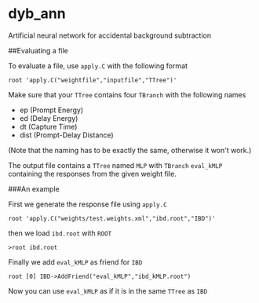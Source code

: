 # dyb_ann
Artificial neural network for accidental background subtraction


##Evaluating a file

To evaluate a file, use ```apply.C``` with the following format

```root 'apply.C("weightfile","inputfile","TTree")'```

Make sure that your ```TTree``` contains four ```TBranch``` with the following names

- ep (Prompt Energy)
- ed (Delay Energy)
- dt (Capture Time)
- dist (Prompt-Delay Distance)

(Note that the naming has to be exactly the same, otherwise it won't work.)

The output file contains a ```TTree``` named ```MLP``` with ```TBranch``` ```eval_kMLP``` containing the responses from the given weight file.

###An example

First we generate the response file using ```apply.C```

```root 'apply.C("weights/test.weights.xml","ibd.root","IBD")'```

then we load ```ibd.root``` with ```ROOT```

```>root ibd.root```

Finally we add ```eval_kMLP``` as friend for ```IBD```

```root [0] IBD->AddFriend("eval_kMLP","ibd_kMLP.root")```

Now you can use ```eval_kMLP``` as if it is in the same ```TTree``` as ```IBD```
